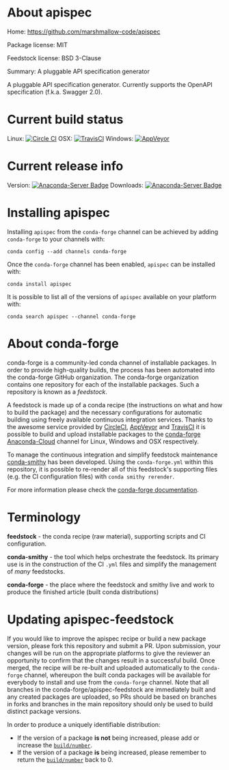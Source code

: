 About apispec
=============

Home: https://github.com/marshmallow-code/apispec

Package license: MIT

Feedstock license: BSD 3-Clause

Summary: A pluggable API specification generator

A pluggable API specification generator. Currently supports the OpenAPI
specification (f.k.a. Swagger 2.0).


Current build status
====================

Linux: [![Circle CI](https://circleci.com/gh/conda-forge/apispec-feedstock.svg?style=shield)](https://circleci.com/gh/conda-forge/apispec-feedstock)
OSX: [![TravisCI](https://travis-ci.org/conda-forge/apispec-feedstock.svg?branch=master)](https://travis-ci.org/conda-forge/apispec-feedstock)
Windows: [![AppVeyor](https://ci.appveyor.com/api/projects/status/github/conda-forge/apispec-feedstock?svg=True)](https://ci.appveyor.com/project/conda-forge/apispec-feedstock/branch/master)

Current release info
====================
Version: [![Anaconda-Server Badge](https://anaconda.org/conda-forge/apispec/badges/version.svg)](https://anaconda.org/conda-forge/apispec)
Downloads: [![Anaconda-Server Badge](https://anaconda.org/conda-forge/apispec/badges/downloads.svg)](https://anaconda.org/conda-forge/apispec)

Installing apispec
==================

Installing `apispec` from the `conda-forge` channel can be achieved by adding `conda-forge` to your channels with:

```
conda config --add channels conda-forge
```

Once the `conda-forge` channel has been enabled, `apispec` can be installed with:

```
conda install apispec
```

It is possible to list all of the versions of `apispec` available on your platform with:

```
conda search apispec --channel conda-forge
```


About conda-forge
=================

conda-forge is a community-led conda channel of installable packages.
In order to provide high-quality builds, the process has been automated into the
conda-forge GitHub organization. The conda-forge organization contains one repository
for each of the installable packages. Such a repository is known as a *feedstock*.

A feedstock is made up of a conda recipe (the instructions on what and how to build
the package) and the necessary configurations for automatic building using freely
available continuous integration services. Thanks to the awesome service provided by
[CircleCI](https://circleci.com/), [AppVeyor](http://www.appveyor.com/)
and [TravisCI](https://travis-ci.org/) it is possible to build and upload installable
packages to the [conda-forge](https://anaconda.org/conda-forge)
[Anaconda-Cloud](http://docs.anaconda.org/) channel for Linux, Windows and OSX respectively.

To manage the continuous integration and simplify feedstock maintenance
[conda-smithy](http://github.com/conda-forge/conda-smithy) has been developed.
Using the ``conda-forge.yml`` within this repository, it is possible to re-render all of
this feedstock's supporting files (e.g. the CI configuration files) with ``conda smithy rerender``.

For more information please check the [conda-forge documentation](https://conda-forge.org/docs/).

Terminology
===========

**feedstock** - the conda recipe (raw material), supporting scripts and CI configuration.

**conda-smithy** - the tool which helps orchestrate the feedstock.
                   Its primary use is in the construction of the CI ``.yml`` files
                   and simplify the management of *many* feedstocks.

**conda-forge** - the place where the feedstock and smithy live and work to
                  produce the finished article (built conda distributions)


Updating apispec-feedstock
==========================

If you would like to improve the apispec recipe or build a new
package version, please fork this repository and submit a PR. Upon submission,
your changes will be run on the appropriate platforms to give the reviewer an
opportunity to confirm that the changes result in a successful build. Once
merged, the recipe will be re-built and uploaded automatically to the
`conda-forge` channel, whereupon the built conda packages will be available for
everybody to install and use from the `conda-forge` channel.
Note that all branches in the conda-forge/apispec-feedstock are
immediately built and any created packages are uploaded, so PRs should be based
on branches in forks and branches in the main repository should only be used to
build distinct package versions.

In order to produce a uniquely identifiable distribution:
 * If the version of a package **is not** being increased, please add or increase
   the [``build/number``](http://conda.pydata.org/docs/building/meta-yaml.html#build-number-and-string).
 * If the version of a package **is** being increased, please remember to return
   the [``build/number``](http://conda.pydata.org/docs/building/meta-yaml.html#build-number-and-string)
   back to 0.